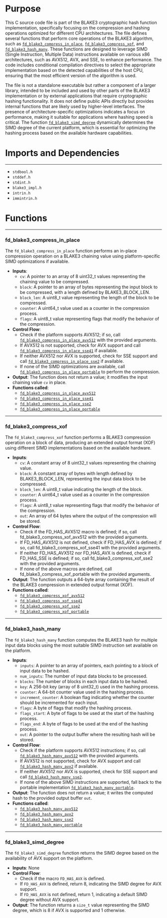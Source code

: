 # Purpose
This C source code file is part of the BLAKE3 cryptographic hash function implementation, specifically focusing on the compression and hashing operations optimized for different CPU architectures. The file defines several functions that perform core operations of the BLAKE3 algorithm, such as [`fd_blake3_compress_in_place`](#fd_blake3_compress_in_place), [`fd_blake3_compress_xof`](#fd_blake3_compress_xof), and [`fd_blake3_hash_many`](#fd_blake3_hash_many). These functions are designed to leverage SIMD (Single Instruction, Multiple Data) instructions available on various x86 architectures, such as AVX512, AVX, and SSE, to enhance performance. The code includes conditional compilation directives to select the appropriate implementation based on the detected capabilities of the host CPU, ensuring that the most efficient version of the algorithm is used.

The file is not a standalone executable but rather a component of a larger library, intended to be included and used by other parts of the BLAKE3 implementation or by external applications that require cryptographic hashing functionality. It does not define public APIs directly but provides internal functions that are likely used by higher-level interfaces. The presence of architecture-specific optimizations indicates a focus on performance, making it suitable for applications where hashing speed is critical. The function [`fd_blake3_simd_degree`](#fd_blake3_simd_degree) dynamically determines the SIMD degree of the current platform, which is essential for optimizing the hashing process based on the available hardware capabilities.
# Imports and Dependencies

---
- `stdbool.h`
- `stddef.h`
- `stdint.h`
- `blake3_impl.h`
- `intrin.h`
- `immintrin.h`


# Functions

---
### fd\_blake3\_compress\_in\_place<!-- {{#callable:fd_blake3_compress_in_place}} -->
The `fd_blake3_compress_in_place` function performs an in-place compression operation on a BLAKE3 chaining value using platform-specific SIMD optimizations if available.
- **Inputs**:
    - `cv`: A pointer to an array of 8 uint32_t values representing the chaining value to be compressed.
    - `block`: A pointer to an array of bytes representing the input block to be compressed, with a length defined by BLAKE3_BLOCK_LEN.
    - `block_len`: A uint8_t value representing the length of the block to be compressed.
    - `counter`: A uint64_t value used as a counter in the compression process.
    - `flags`: A uint8_t value representing flags that modify the behavior of the compression.
- **Control Flow**:
    - Check if the platform supports AVX512; if so, call [`fd_blake3_compress_in_place_avx512`](blake3_avx512.c.driver.md#fd_blake3_compress_in_place_avx512) with the provided arguments.
    - If AVX512 is not supported, check for AVX support and call [`fd_blake3_compress_in_place_sse41`](blake3_sse41.c.driver.md#fd_blake3_compress_in_place_sse41) if available.
    - If neither AVX512 nor AVX is supported, check for SSE support and call [`fd_blake3_compress_in_place_sse2`](blake3_sse2.c.driver.md#fd_blake3_compress_in_place_sse2) if available.
    - If none of the SIMD optimizations are available, call [`fd_blake3_compress_in_place_portable`](blake3_portable.c.driver.md#fd_blake3_compress_in_place_portable) to perform the compression.
- **Output**: The function does not return a value; it modifies the input chaining value `cv` in place.
- **Functions called**:
    - [`fd_blake3_compress_in_place_avx512`](blake3_avx512.c.driver.md#fd_blake3_compress_in_place_avx512)
    - [`fd_blake3_compress_in_place_sse41`](blake3_sse41.c.driver.md#fd_blake3_compress_in_place_sse41)
    - [`fd_blake3_compress_in_place_sse2`](blake3_sse2.c.driver.md#fd_blake3_compress_in_place_sse2)
    - [`fd_blake3_compress_in_place_portable`](blake3_portable.c.driver.md#fd_blake3_compress_in_place_portable)


---
### fd\_blake3\_compress\_xof<!-- {{#callable:fd_blake3_compress_xof}} -->
The `fd_blake3_compress_xof` function performs a BLAKE3 compression operation on a block of data, producing an extended output format (XOF) using different SIMD implementations based on the available hardware.
- **Inputs**:
    - `cv`: A constant array of 8 uint32_t values representing the chaining value.
    - `block`: A constant array of bytes with length defined by BLAKE3_BLOCK_LEN, representing the input data block to be compressed.
    - `block_len`: A uint8_t value indicating the length of the block.
    - `counter`: A uint64_t value used as a counter in the compression process.
    - `flags`: A uint8_t value representing flags that modify the behavior of the compression.
    - `out`: An array of 64 bytes where the output of the compression will be stored.
- **Control Flow**:
    - Check if the FD_HAS_AVX512 macro is defined; if so, call fd_blake3_compress_xof_avx512 with the provided arguments.
    - If FD_HAS_AVX512 is not defined, check if FD_HAS_AVX is defined; if so, call fd_blake3_compress_xof_sse41 with the provided arguments.
    - If neither FD_HAS_AVX512 nor FD_HAS_AVX is defined, check if FD_HAS_SSE is defined; if so, call fd_blake3_compress_xof_sse2 with the provided arguments.
    - If none of the above macros are defined, call fd_blake3_compress_xof_portable with the provided arguments.
- **Output**: The function outputs a 64-byte array containing the result of the BLAKE3 compression in extended output format (XOF).
- **Functions called**:
    - [`fd_blake3_compress_xof_avx512`](blake3_avx512.c.driver.md#fd_blake3_compress_xof_avx512)
    - [`fd_blake3_compress_xof_sse41`](blake3_sse41.c.driver.md#fd_blake3_compress_xof_sse41)
    - [`fd_blake3_compress_xof_sse2`](blake3_sse2.c.driver.md#fd_blake3_compress_xof_sse2)
    - [`fd_blake3_compress_xof_portable`](blake3_portable.c.driver.md#fd_blake3_compress_xof_portable)


---
### fd\_blake3\_hash\_many<!-- {{#callable:fd_blake3_hash_many}} -->
The `fd_blake3_hash_many` function computes the BLAKE3 hash for multiple input data blocks using the most suitable SIMD instruction set available on the platform.
- **Inputs**:
    - `inputs`: A pointer to an array of pointers, each pointing to a block of input data to be hashed.
    - `num_inputs`: The number of input data blocks to be processed.
    - `blocks`: The number of blocks in each input data to be hashed.
    - `key`: A 256-bit key (array of 8 uint32_t) used in the hashing process.
    - `counter`: A 64-bit counter value used in the hashing process.
    - `increment_counter`: A boolean flag indicating whether the counter should be incremented for each input.
    - `flags`: A byte of flags that modify the hashing process.
    - `flags_start`: A byte of flags to be used at the start of the hashing process.
    - `flags_end`: A byte of flags to be used at the end of the hashing process.
    - `out`: A pointer to the output buffer where the resulting hash will be stored.
- **Control Flow**:
    - Check if the platform supports AVX512 instructions; if so, call [`fd_blake3_hash_many_avx512`](blake3_avx512.c.driver.md#fd_blake3_hash_many_avx512) with the provided arguments.
    - If AVX512 is not supported, check for AVX support and call [`fd_blake3_hash_many_avx2`](blake3_avx2.c.driver.md#fd_blake3_hash_many_avx2) if available.
    - If neither AVX512 nor AVX is supported, check for SSE support and call [`fd_blake3_hash_many_sse2`](blake3_sse2.c.driver.md#fd_blake3_hash_many_sse2).
    - If none of the above SIMD instructions are supported, fall back to the portable implementation [`fd_blake3_hash_many_portable`](blake3_portable.c.driver.md#fd_blake3_hash_many_portable).
- **Output**: The function does not return a value; it writes the computed hash to the provided output buffer `out`.
- **Functions called**:
    - [`fd_blake3_hash_many_avx512`](blake3_avx512.c.driver.md#fd_blake3_hash_many_avx512)
    - [`fd_blake3_hash_many_avx2`](blake3_avx2.c.driver.md#fd_blake3_hash_many_avx2)
    - [`fd_blake3_hash_many_sse2`](blake3_sse2.c.driver.md#fd_blake3_hash_many_sse2)
    - [`fd_blake3_hash_many_portable`](blake3_portable.c.driver.md#fd_blake3_hash_many_portable)


---
### fd\_blake3\_simd\_degree<!-- {{#callable:fd_blake3_simd_degree}} -->
The `fd_blake3_simd_degree` function returns the SIMD degree based on the availability of AVX support on the platform.
- **Inputs**: None
- **Control Flow**:
    - Check if the macro `FD_HAS_AVX` is defined.
    - If `FD_HAS_AVX` is defined, return 8, indicating the SIMD degree for AVX support.
    - If `FD_HAS_AVX` is not defined, return 1, indicating a default SIMD degree without AVX support.
- **Output**: The function returns a `size_t` value representing the SIMD degree, which is 8 if AVX is supported and 1 otherwise.


